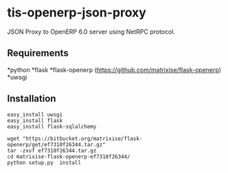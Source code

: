 tis-openerp-json-proxy
======================

JSON Proxy to OpenERP 6.0 server using NetRPC protocol.


Requirements
------------
*python
*flask
*flask-openerp (https://github.com/matrixise/flask-openerp)
*uwsgi

Installation
------------

    easy_install uwsgi
    easy_install flask
    easy_install flask-sqlalchemy

    wget "https://bitbucket.org/matrixise/flask-openerp/get/ef7310f26344.tar.gz"
    tar -zxvf ef7310f26344.tar.gz
    cd matrixise-flask-openerp-ef7310f26344/
    python setup.py  install

